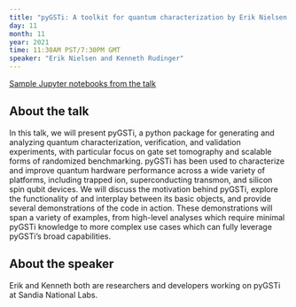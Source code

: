 ```yaml
---
title: "pyGSTi: A toolkit for quantum characterization by Erik Nielsen and Kenneth Rudinger"
day: 11
month: 11
year: 2021
time: 11:30AM PST/7:30PM GMT
speaker: "Erik Nielsen and Kenneth Rudinger"
---
```


[Sample Jupyter notebooks from the talk](https://zenodo.org/record/5715199)

## About the talk

In this talk, we will present pyGSTi, a python package for generating and analyzing quantum characterization, verification, and validation experiments, with particular focus on gate set tomography and scalable forms of randomized benchmarking. pyGSTi has been used to characterize and improve quantum hardware performance across a wide variety of platforms, including trapped ion, superconducting transmon, and silicon spin qubit devices. We will discuss the motivation behind pyGSTi, explore the functionality of and interplay between its basic objects, and provide several demonstrations of the code in action. These demonstrations will span a variety of examples, from high-level analyses which require minimal pyGSTi knowledge to more complex use cases which can fully leverage pyGSTi’s broad capabilities.

  
## About the speaker

Erik and Kenneth both are researchers and developers working on pyGSTi at Sandia National Labs.
